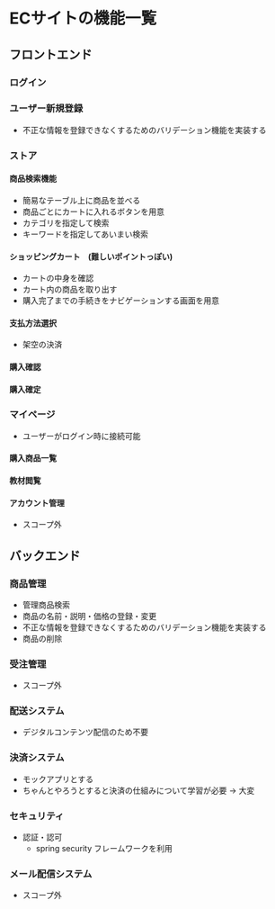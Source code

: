 # ECサイトの機能一覧

## フロントエンド

### ログイン

### ユーザー新規登録

- 不正な情報を登録できなくするためのバリデーション機能を実装する

### ストア

#### 商品検索機能

- 簡易なテーブル上に商品を並べる
- 商品ごとにカートに入れるボタンを用意
- カテゴリを指定して検索
- キーワードを指定してあいまい検索

#### ショッピングカート　(難しいポイントっぽい)

- カートの中身を確認
- カート内の商品を取り出す
- 購入完了までの手続きをナビゲーションする画面を用意

#### 支払方法選択

- 架空の決済

#### 購入確認

#### 購入確定

### マイページ

- ユーザーがログイン時に接続可能

#### 購入商品一覧

#### 教材閲覧

#### アカウント管理

- スコープ外

## バックエンド

### 商品管理

- 管理商品検索
- 商品の名前・説明・価格の登録・変更
- 不正な情報を登録できなくするためのバリデーション機能を実装する
- 商品の削除

### 受注管理

- スコープ外

### 配送システム

- デジタルコンテンツ配信のため不要

### 決済システム

- モックアプリとする
- ちゃんとやろうとすると決済の仕組みについて学習が必要 → 大変

### セキュリティ

- 認証・認可
  - spring security フレームワークを利用

### メール配信システム

- スコープ外

